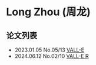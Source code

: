 # Long Zhou (周龙)


## 论文列表

- 2023.01.05 No.05/13 [VALL-E](../Models/Speech_LLM/2023.01.05_VALL-E.md)
- 2024.06.12 No.02/10 [VALL-E R](../Models/Speech_LLM/2024.06.12_VALL-E_R.md)